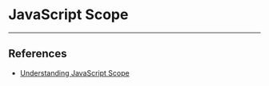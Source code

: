 # JavaScript Scope

---

## References

* [Understanding JavaScript Scope](https://scotch.io/tutorials/understanding-scope-in-javascript#toc-lexical-scope)

